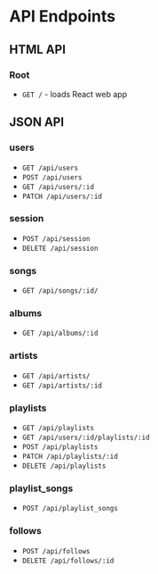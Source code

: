 # API Endpoints

## HTML API

### Root
- `GET /` - loads React web app

## JSON API

### users
- `GET /api/users`
- `POST /api/users`
- `GET /api/users/:id`
- `PATCH /api/users/:id`

### session
- `POST /api/session`
- `DELETE /api/session`

### songs
- `GET /api/songs/:id/`

### albums
- `GET /api/albums/:id`

### artists
- `GET /api/artists/`
- `GET /api/artists/:id`

### playlists
- `GET /api/playlists`
- `GET /api/users/:id/playlists/:id`
- `POST /api/playlists`
- `PATCH /api/playlists/:id`
- `DELETE /api/playlists`

### playlist_songs
- `POST /api/playlist_songs`

### follows
- `POST /api/follows`
- `DELETE /api/follows/:id`
